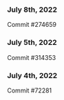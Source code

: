 ### July 8th, 2022

Commit #274659

### July 5th, 2022

Commit #314353


### July 4th, 2022

Commit #72281
